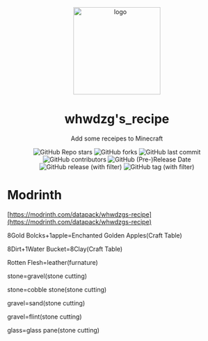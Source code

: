 <div align="center">
    <img align="center" src="https://cdn.modrinth.com/data/aCXZzFav/51254c6117102a53e2c8c9a38968958dd4e19bab.png" alt="logo" width="200">
    <h1 align="center">whwdzg's_recipe</h1>
    <p align="enter">Add some receipes to Minecraft</p>
    <img alt="GitHub Repo stars" src="https://img.shields.io/github/stars/whwdzg/whwdzg-s_recepies">
    <img alt="GitHub forks" src="https://img.shields.io/github/forks/whwdzg/whwdzg-s_recepies">
    <img alt="GitHub last commit" src="https://img.shields.io/github/last-commit/whwdzg/whwdzg-s_recepies">
    <img alt="GitHub contributors" src="https://img.shields.io/github/contributors/whwdzg/whwdzg-s_recepies">
    <img alt="GitHub (Pre-)Release Date" src="https://img.shields.io/github/release-date-pre/whwdzg/whwdzg-s_recepies">
    <img alt="GitHub release (with filter)" src="https://img.shields.io/github/v/release/whwdzg/whwdzg-s_recepies">
    <img alt="GitHub tag (with filter)" src="https://img.shields.io/github/v/tag/whwdzg/whwdzg-s_recepies">
    </br>
</div>

# Modrinth
[https://modrinth.com/datapack/whwdzgs-recipe](https://modrinth.com/datapack/whwdzgs-recipe)

8Gold Bolcks+1apple=Enchanted Golden Apples(Craft Table)

8Dirt+1Water Bucket=8Clay(Craft Table)

Rotten Flesh=leather(furnature)

stone=gravel(stone cutting)

stone=cobble stone(stone cutting)

gravel=sand(stone cutting)

gravel=flint(stone cutting)

glass=glass pane(stone cutting)
